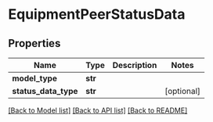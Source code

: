 # EquipmentPeerStatusData

## Properties
Name | Type | Description | Notes
------------ | ------------- | ------------- | -------------
**model_type** | **str** |  | 
**status_data_type** | **str** |  | [optional] 

[[Back to Model list]](../README.md#documentation-for-models) [[Back to API list]](../README.md#documentation-for-api-endpoints) [[Back to README]](../README.md)

